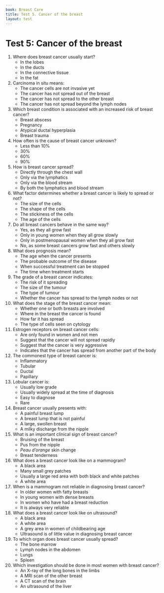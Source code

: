 ```yaml
---
book: Breast Care
title: Test 5. Cancer of the breast
layout: test
---
```


# Test 5: Cancer of the breast

1.	Where does breast cancer usually start?
	*	In the lobes
	*	In the ducts
	*	In the connective tissue
	*	In the fat
2.	Carcinoma in situ means:
	*	The cancer cells are not invasive yet
	*	The cancer has not spread out of the breast
	*	The cancer has not spread to the other breast
	*	The cancer has not spread beyond the lymph nodes
3.	Which breast condition is associated with an increased risk of breast cancer?
	*	Breast abscess
	*	Pregnancy
	*	Atypical ductal hyperplasia
	*	Breast trauma
4.	How often is the cause of breast cancer unknown?
	*	Less than 10% 
	*	30%
	*	60%
	*	90%
5.	How is breast cancer spread?
	*	Directly through the chest wall
	*	Only via the lymphatics
	*	Only via the blood stream
	*	By both the lymphatics and blood stream
6.	What factor determines whether a breast cancer is likely to spread or not?
	*	The size of the cells
	*	The shape of the cells
	*	The stickiness of the cells
	*	The age of the cells
7.	Do all breast cancers behave in the same way?
	*	Yes, as they all grow fast
	*	Only in young women when they all grow slowly
	*	Only in postmenopausal women when they all grow fast
	*	No, as some breast cancers grow fast and others slowly
8.	What does prognosis mean?
	*	The age when the cancer presents
	*	The probable outcome of the disease
	*	When successful treatment can be stopped
	*	The time when treatment starts
9.	The grade of a breast cancer indicates:
	*	The risk of it spreading
	*	The size of the tumour
	*	The type of tumour
	*	Whether the cancer has spread to the lymph nodes or not
10.	What does the stage of the breast cancer mean:
	*	Whether one or both breasts are involved
	*	Where in the breast the cancer is found
	*	How far it has spread
	*	The type of cells seen on cytology
11.	Estrogen receptors on breast cancer cells:
	*	Are only found in women and not men
	*	Suggest that the cancer will not spread rapidly
	*	Suggest that the cancer is very aggressive
	*	Indicates that the cancer has spread from another part of the body
12.	The commonest type of breast cancer is:
	*	Inflammatory
	*	Tubular
	*	Ductal
	*	Papillary
13.	Lobular cancer is:
	*	Usually low grade
	*	Usually widely spread at the time of diagnosis
	*	Easy to diagnose
	*	Rare
14.	Breast cancer usually presents with:
	*	A painful breast lump
	*	A breast lump that is not painful
	*	A large, swollen breast
	*	A milky discharge from the nipple
15.	What is an important clinical sign of breast cancer?
	*	Bruising of the breast
	*	Pus from the nipple
	*	*Peau d’orange* skin change
	*	Breast tenderness
16.	What does a breast cancer look like on a mammogram?
	*	A black area
	*	Many small grey patches
	*	Usually a large red area with both black and white patches
	*	A white area
17.	When is a mammogram not reliable in diagnosing breast cancer?
	*	In older women with fatty breasts
	*	In young women with dense breasts
	*	In women who have had a breast reduction
	*	It is always very reliable
18.	What does a breast cancer look like on ultrasound?
	*	A black area
	*	A white area
	*	A grey area in women of childbearing age
	*	Ultrasound is of little value in diagnosing breast cancer
19.	To which organ does breast cancer usually spread?
	*	The bone marrow
	*	Lymph nodes in the abdomen
	*	Lungs
	*	Spleen
20.	Which investigation should be done in most women with breast cancer?
	*	An X-ray of the long bones in the limbs
	*	A MRI scan of the other breast
	*	A CT scan of the brain
	*	An ultrasound of the liver

